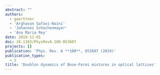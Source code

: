 ```yaml
---
abstract: ""
authors:
  - gaerttner
  - 'Arghavan Safavi-Naini'
  - 'Johannes Schachenmayer'
  - 'Ana Maria Rey'
date: 2019-11-01
doi: 10.1103/PhysRevA.100.053607
projects: []
publication: 'Phys. Rev. A **100**, 053607 (2019)'
publication_types:
  - 2
title: 'Doublon dynamics of Bose-Fermi mixtures in optical lattices'
---
```

